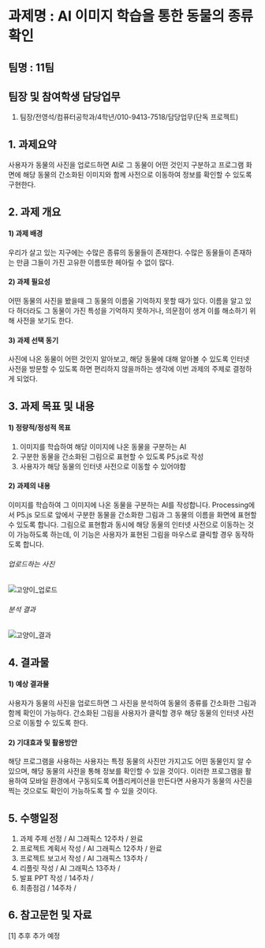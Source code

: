 과제명 : AI 이미지 학습을 통한 동물의 종류 확인
========
팀명 : 11팀
--------

팀장 및 참여학생 담당업무
--------
1) 팀장/전영석/컴퓨터공학과/4학년/010-9413-7518/담당업무(단독 프로젝트)

## 1. 과제요약
사용자가 동물의 사진을 업로드하면 AI로 그 동물이 어떤 것인지 구분하고 프로그램 화면에 해당 동물의 간소화된 이미지와 함께 사전으로 이동하여 정보를 확인할 수 있도록 구현한다.

## 2. 과제 개요
#### 1) 과제 배경
우리가 살고 있는 지구에는 수많은 종류의 동물들이 존재한다. 
수많은 동물들이 존재하는 만큼 그들이 가진 고유한 이름또한 헤아릴 수 없이 많다.
#### 2) 과제 필요성
어떤 동물의 사진을 봤을때 그 동물의 이름울 기억하지 못할 때가 있다. 
이름을 알고 있다 하더라도 그 동물이 가진 특성을 기억하지 못하거나, 의문점이 생겨 이를 해소하기 위해 사전을 보기도 한다.
#### 3) 과제 선택 동기
사진에 나온 동물이 어떤 것인지 알아보고, 해당 동물에 대해 알아볼 수 있도록 인터넷 사전을 방문할 수 있도록 하면 편리하지 않을까하는 생각에 이번 과제의 주제로 결정하게 되었다.

## 3. 과제 목표 및 내용
#### 1) 정량적/정성적 목표
1. 이미지를 학습하여 해당 이미지에 나온 동물을 구분하는 AI
2. 구분한 동물을 간소화된 그림으로 표현할 수 있도록 P5.js로 작성
3. 사용자가 해당 동물의 인터넷 사전으로 이동할 수 있어야함
#### 2) 과제의 내용
이미지를 학습하여 그 이미지에 나온 동물을 구분하는 AI를 작성합니다. 
Processing에서 P5.js 모드로 앞에서 구분한 동물을 간소화한 그림과 그 동물의 이름을 화면에 표현할 수 있도록 합니다. 
그림으로 표현함과 동시에 해당 동물의 인터넷 사전으로 이동하는 것이 가능하도록 하는데, 
이 기능은 사용자가 표현된 그림을 마우스로 클릭할 경우 동작하도록 합니다.
###### 업로드하는 사진
![고양이_업로드](https://user-images.githubusercontent.com/81300537/168828606-9428816c-f26a-40d1-9d78-b0a84eb932bb.jpg)
###### 분석 결과
![고양이_결과](https://user-images.githubusercontent.com/81300537/168828630-42313abb-c9de-4440-8d45-512aaeb2e5bd.PNG)


## 4. 결과물
#### 1) 예상 결과물
사용자가 동물의 사진을 업로드하면 그 사진을 분석하여 동물의 종류를 간소화한 그림과 함께 확인이 가능하다.
간소화된 그림을 사용자가 클릭할 경우 해당 동물의 인터넷 사전으로 이동할 수 있도록 한다.
#### 2) 기대효과 및 활용방안
해당 프로그램을 사용하는 사용자는 특정 동물의 사진만 가지고도 어떤 동물인지 알 수 있으며, 해당 동물의 사전을 통해 정보를 확인할 수 있을 것이다.
이러한 프로그램을 활용하여 모바일 환경에서 구동되도록 어플리케이션을 만든다면 사용자가 동물의 사진을 찍는 것으로도 확인이 가능하도록 할 수 있을 것이다.

## 5. 수행일정
1. 과제 주제 선정 / AI 그래픽스 12주차 / 완료
2. 프로젝트 계획서 작성 / AI 그래픽스 12주차 / 완료
3. 프로젝트 보고서 작성 / AI 그래픽스 13주차 /
4. 리플릿 작성 / AI 그래픽스 13주차 /
5. 발표 PPT 작성 / 14주차 /
6. 최종점검 / 14주차 /

## 6. 참고문헌 및 자료
[1] 추후 추가 예정

